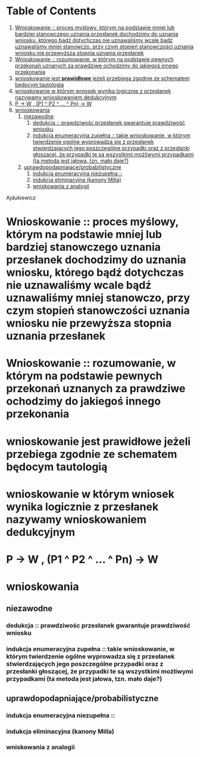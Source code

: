 
# Table of Contents

1.  [Wnioskowanie :: proces myślowy, którym na podstawie mniej lub bardziej stanowczego uznania przesłanek dochodzimy do uznania wniosku, którego bądź dotychczas nie uznawaliśmy wcale bądź uznawaliśmy mniej stanowczo, przy czym stopień stanowczości uznania wniosku nie przewyższa stopnia uznania przesłanek](#orgd61d3f3)
2.  [Wnioskowanie :: rozumowanie, w którym na podstawie pewnych przekonań uznanych za prawdziwe ochodzimy do jakiegoś innego przekonania](#org29045ce)
3.  [wnioskowanie jest **prawidłowe** jeżeli przebiega zgodnie ze schematem będocym tautologią](#org69d2b8f)
4.  [wnioskowanie w którym  wniosek wynika logicznie z przesłanek nazywamy wnioskowaniem dedukcyjnym](#orgf98bbec)
5.  [P -> W , (P1 ^ P2 ^ &#x2026; ^ Pn) -> W](#orgd638749)
6.  [wnioskowania](#org39a57d2)
    1.  [niezawodne](#orga429ef1)
        1.  [dedukcja :: prawdziwośc przesłanek gwarantuje prawdziwość wniosku](#orgb5c752d)
        2.  [indukcja enumeracyjna zupełna :: takie wnioskowanie, w którym twierdzenie ogólne wyprowadza się z przesłanek stwierdzających jego poszczególne przypadki oraz z przesłanki głoszącej, że przypadki te są wszystkimi możliwymi przypadkami (ta metoda jest jałowa, tzn. mało daje?)](#orgb56b1e3)
    2.  [uprawdopodapniające/probabilistyczne](#orgb3c5d3c)
        1.  [indukcja enumeracyjna niezupełna ::](#orgf388ab3)
        2.  [indukcja eliminacyjna (kanony Milla)](#org3f75b07)
        3.  [wniskowania z analogii](#orgec26b85)

Ajdukiewicz


<a id="orgd61d3f3"></a>

# Wnioskowanie :: proces myślowy, którym na podstawie mniej lub bardziej stanowczego uznania przesłanek dochodzimy do uznania wniosku, którego bądź dotychczas nie uznawaliśmy wcale bądź uznawaliśmy mniej stanowczo, przy czym stopień stanowczości uznania wniosku nie przewyższa stopnia uznania przesłanek


<a id="org29045ce"></a>

# Wnioskowanie :: rozumowanie, w którym na podstawie pewnych przekonań uznanych za prawdziwe ochodzimy do jakiegoś innego przekonania


<a id="org69d2b8f"></a>

# wnioskowanie jest **prawidłowe** jeżeli przebiega zgodnie ze schematem będocym tautologią


<a id="orgf98bbec"></a>

# wnioskowanie w którym  wniosek wynika logicznie z przesłanek nazywamy wnioskowaniem dedukcyjnym


<a id="orgd638749"></a>

# P -> W , (P1 ^ P2 ^ &#x2026; ^ Pn) -> W


<a id="org39a57d2"></a>

# wnioskowania


<a id="orga429ef1"></a>

## niezawodne


<a id="orgb5c752d"></a>

### dedukcja :: prawdziwośc przesłanek gwarantuje prawdziwość wniosku


<a id="orgb56b1e3"></a>

### indukcja enumeracyjna zupełna :: takie wnioskowanie, w którym twierdzenie ogólne wyprowadza się z przesłanek stwierdzających jego poszczególne przypadki oraz z przesłanki głoszącej, że przypadki te są wszystkimi możliwymi przypadkami (ta metoda jest jałowa, tzn. mało daje?)


<a id="orgb3c5d3c"></a>

## uprawdopodapniające/probabilistyczne


<a id="orgf388ab3"></a>

### indukcja enumeracyjna niezupełna ::


<a id="org3f75b07"></a>

### indukcja eliminacyjna (kanony Milla)


<a id="orgec26b85"></a>

### wniskowania z analogii


